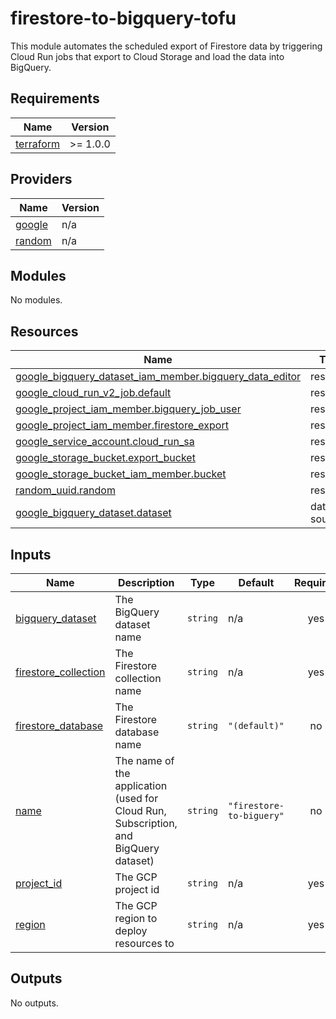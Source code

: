 # firestore-to-bigquery-tofu

This module automates the scheduled export of Firestore data by triggering Cloud Run jobs that export to Cloud Storage and load the data into BigQuery.


<!-- BEGIN_TF_DOCS -->
## Requirements

| Name | Version |
|------|---------|
| <a name="requirement_terraform"></a> [terraform](#requirement\_terraform) | >= 1.0.0 |

## Providers

| Name | Version |
|------|---------|
| <a name="provider_google"></a> [google](#provider\_google) | n/a |
| <a name="provider_random"></a> [random](#provider\_random) | n/a |

## Modules

No modules.

## Resources

| Name | Type |
|------|------|
| [google_bigquery_dataset_iam_member.bigquery_data_editor](https://registry.terraform.io/providers/hashicorp/google/latest/docs/resources/bigquery_dataset_iam_member) | resource |
| [google_cloud_run_v2_job.default](https://registry.terraform.io/providers/hashicorp/google/latest/docs/resources/cloud_run_v2_job) | resource |
| [google_project_iam_member.bigquery_job_user](https://registry.terraform.io/providers/hashicorp/google/latest/docs/resources/project_iam_member) | resource |
| [google_project_iam_member.firestore_export](https://registry.terraform.io/providers/hashicorp/google/latest/docs/resources/project_iam_member) | resource |
| [google_service_account.cloud_run_sa](https://registry.terraform.io/providers/hashicorp/google/latest/docs/resources/service_account) | resource |
| [google_storage_bucket.export_bucket](https://registry.terraform.io/providers/hashicorp/google/latest/docs/resources/storage_bucket) | resource |
| [google_storage_bucket_iam_member.bucket](https://registry.terraform.io/providers/hashicorp/google/latest/docs/resources/storage_bucket_iam_member) | resource |
| [random_uuid.random](https://registry.terraform.io/providers/hashicorp/random/latest/docs/resources/uuid) | resource |
| [google_bigquery_dataset.dataset](https://registry.terraform.io/providers/hashicorp/google/latest/docs/data-sources/bigquery_dataset) | data source |

## Inputs

| Name | Description | Type | Default | Required |
|------|-------------|------|---------|:--------:|
| <a name="input_bigquery_dataset"></a> [bigquery\_dataset](#input\_bigquery\_dataset) | The BigQuery dataset name | `string` | n/a | yes |
| <a name="input_firestore_collection"></a> [firestore\_collection](#input\_firestore\_collection) | The Firestore collection name | `string` | n/a | yes |
| <a name="input_firestore_database"></a> [firestore\_database](#input\_firestore\_database) | The Firestore database name | `string` | `"(default)"` | no |
| <a name="input_name"></a> [name](#input\_name) | The name of the application (used for Cloud Run, Subscription, and BigQuery dataset) | `string` | `"firestore-to-biguery"` | no |
| <a name="input_project_id"></a> [project\_id](#input\_project\_id) | The GCP project id | `string` | n/a | yes |
| <a name="input_region"></a> [region](#input\_region) | The GCP region to deploy resources to | `string` | n/a | yes |

## Outputs

No outputs.
<!-- END_TF_DOCS -->
